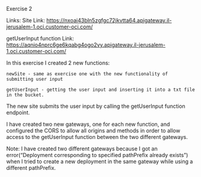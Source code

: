 Exercise 2

Links:
Site Link: https://nxoai43bln5zgfgc72jkvtta64.apigateway.il-jerusalem-1.oci.customer-oci.com/

getUserInput function Link: https://aqnio4nprc6ge6kqabg4ogo2vy.apigateway.il-jerusalem-1.oci.customer-oci.com/


In this exercise I created 2 new functions:

	newSite - same as exercise one with the new functionality of submitting user input

	getUserInput - getting the user input and inserting it into a txt file in the bucket.

The new site submits the user input by calling the getUserInput function endpoint.

I have created two new gateways, one for each new function, and configured the CORS to allow all origins and methods in order to allow access to the getUserInput function between the two different gateways.

Note: I have created two different gateways because I got an error(“Deployment corresponding to specified pathPrefix already exists”) when I tried to create a new deployment in the same gateway while using a different pathPrefix.


